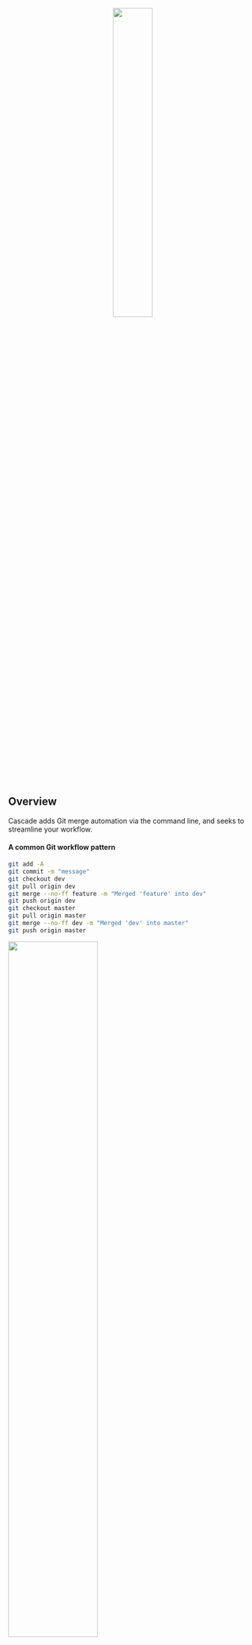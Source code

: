 <p align="center"><img width=40% src="https://github.com/jasonrhaddix/cascade-cli/blob/master/cc-logo.svg"></p>


## Overview
Cascade adds Git merge automation via the command line, and seeks to streamline your workflow.


#### A common Git workflow pattern
```bash
git add -A
git commit -m "message"
git checkout dev
git pull origin dev
git merge --no-ff feature -m "Merged 'feature' into dev"
git push origin dev
git checkout master
git pull origin master
git merge --no-ff dev -m "Merged 'dev' into master"
git push origin master
```

<p align="left"><img width=60% src="https://github.com/jasonrhaddix/cascade-cli/blob/master/tree-logo.svg"></p> 

More or less, this is a familiar pattern when working on a project with multiple branches.

#### A Cascade equivalent
```bash
git add -A
git commit -m "message"
cascade merge feature dev master
```

Currently Cascade only supports merging not rebasing, and by default does not fast-forward `--no-ff` the HEAD before applying changes. `--no-ff` adds a commit for the merge, and creates a more readable Git tree. Also Cascade does not support diffing of files or any conflict resolution beyond the Git 3-way auto-merge.


## Installation
To use Cascade in any directory be sure to globally
```bash
npm i -g casade-cli 
```

## Usage

````bash
cascade merge <fromBranch> <toBranch> <toBranch...>
````

## Example

````bash
cascade merge feature develop master
````

#### Shorthand Example 

````bash
cc m feature develop master
````
